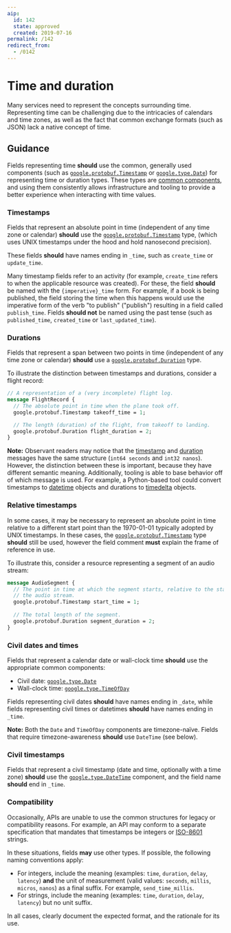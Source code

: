 ```yaml
---
aip:
  id: 142
  state: approved
  created: 2019-07-16
permalink: /142
redirect_from:
  - /0142
---
```


# Time and duration

Many services need to represent the concepts surrounding time. Representing
time can be challenging due to the intricacies of calendars and time zones, as
well as the fact that common exchange formats (such as JSON) lack a native
concept of time.

## Guidance

Fields representing time **should** use the common, generally used components
(such as [`google.protobuf.Timestamp`][timestamp] or
[`google.type.Date`][date]) for representing time or duration types. These
types are [common components][aip-213], and using them consistently allows
infrastructure and tooling to provide a better experience when interacting
with time values.

### Timestamps

Fields that represent an absolute point in time (independent of any time zone
or calendar) **should** use the [`google.protobuf.Timestamp`][timestamp] type,
(which uses UNIX timestamps under the hood and hold nanosecond precision).

These fields **should** have names ending in `_time`, such as `create_time` or
`update_time`.

Many timestamp fields refer to an activity (for example, `create_time` refers
to when the applicable resource was created). For these, the field **should**
be named with the `{imperative}_time` form. For example, if a book is being
published, the field storing the time when this happens would use the imperative
form of the verb "to publish" ("publish") resulting in a field called
`publish_time`. Fields **should not** be named using the past tense (such as
`published_time`, `created_time` or `last_updated_time`).

### Durations

Fields that represent a span between two points in time (independent of any
time zone or calendar) **should** use a
[`google.protobuf.Duration`][duration] type.

To illustrate the distinction between timestamps and durations, consider a
flight record:

```proto
// A representation of a (very incomplete) flight log.
message FlightRecord {
  // The absolute point in time when the plane took off.
  google.protobuf.Timestamp takeoff_time = 1;

  // The length (duration) of the flight, from takeoff to landing.
  google.protobuf.Duration flight_duration = 2;
}
```

**Note:** Observant readers may notice that the [timestamp][] and [duration][]
messages have the same structure (`int64 seconds` and `int32 nanos`). However,
the distinction between these is important, because they have different
semantic meaning. Additionally, tooling is able to base behavior off of which
message is used. For example, a Python-based tool could convert timestamps to
[datetime][py_datetime] objects and durations to [timedelta][py_timedelta]
objects.

### Relative timestamps

In some cases, it may be necessary to represent an absolute point in time
relative to a different start point than the 1970-01-01 typically adopted by
UNIX timestamps. In these cases, the [`google.protobuf.Timestamp`][timestamp]
type **should** still be used, however the field comment **must** explain the
frame of reference in use.

To illustrate this, consider a resource representing a segment of an audio
stream:

```proto
message AudioSegment {
  // The point in time at which the segment starts, relative to the start of
  // the audio stream.
  google.protobuf.Timestamp start_time = 1;
  
  // The total length of the segment.
  google.protobuf.Duration segment_duration = 2;
}
```

### Civil dates and times

Fields that represent a calendar date or wall-clock time **should** use the
appropriate common components:

- Civil date: [`google.type.Date`][date]
- Wall-clock time: [`google.type.TimeOfDay`][time_of_day]

Fields representing civil dates **should** have names ending in `_date`, while
fields representing civil times or datetimes **should** have names ending in
`_time`.

**Note:** Both the `Date` and `TimeOfDay` components are timezone-naïve. Fields
that require timezone-awareness **should** use `DateTime` (see below).

### Civil timestamps

Fields that represent a civil timestamp (date and time, optionally with a time
zone) **should** use the [`google.type.DateTime`][datetime] component, and the
field name **should** end in `_time`.

### Compatibility

Occasionally, APIs are unable to use the common structures for legacy or
compatibility reasons. For example, an API may conform to a separate
specification that mandates that timestamps be integers or [ISO-8601][]
strings.

In these situations, fields **may** use other types. If possible, the following
naming conventions apply:

- For integers, include the meaning (examples: `time`, `duration`, `delay`,
  `latency`) **and** the unit of measurement (valid values: `seconds`,
  `millis`, `micros`, `nanos`) as a final suffix. For example, `send_time_millis`.
- For strings, include the meaning (examples: `time`, `duration`, `delay`,
  `latency`) but no unit suffix.

In all cases, clearly document the expected format, and the rationale for its
use.

<!-- prettier-ignore-start -->
[aip-213]: ./0213.md
[date]: https://github.com/googleapis/api-common-protos/blob/master/google/type/date.proto
[datetime]: https://github.com/googleapis/api-common-protos/blob/master/google/type/datetime.proto
[duration]: https://github.com/protocolbuffers/protobuf/blob/master/src/google/protobuf/duration.proto
[iso-8601]: https://www.iso.org/iso-8601-date-and-time-format.html
[py_datetime]: https://docs.python.org/3/library/datetime.html#datetime.datetime
[py_timedelta]: https://docs.python.org/3/library/datetime.html#datetime.timedelta
[time_of_day]: https://github.com/googleapis/api-common-protos/blob/master/google/type/timeofday.proto
[timestamp]: https://github.com/protocolbuffers/protobuf/blob/master/src/google/protobuf/timestamp.proto
<!-- prettier-ignore-end -->
